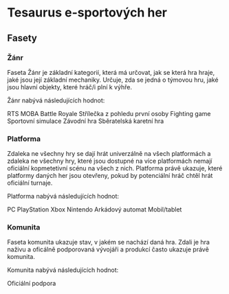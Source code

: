 # Tesaurus e-sportových her

## Fasety 

### Žánr 

Faseta Žánr je základní kategorií, která má určovat, jak se která hra hraje, jaké jsou její základní mechaniky. Určuje, zda se jedná o týmovou hru, jaké jsou hlavní objekty, které hráč/i plní k výhře.


Žánr nabývá následujících hodnot: 

RTS 
MOBA
Battle Royale
Střílečka z pohledu první osoby
Fighting game
Sportovní simulace
Závodní hra
Sběratelská karetní hra

### Platforma

Zdaleka ne všechny hry se dají hrát univerzálně na všech platformách a zdaleka ne všechny hry, které jsou dostupné na více platformách nemají oficiální kopmetetivní scénu na všech z nich. Platforma právě ukazuje, které platformy daných her jsou otevřeny, pokud by potenciální hráč chtěl hrát oficiální turnaje. 

Platforma nabývá následujících hodnot: 

PC
PlayStation
Xbox
Nintendo 
Arkádový automat
Mobil/tablet

### Komunita

Faseta komunita ukazuje stav, v jakém se nachází daná hra. Zdali je hra naživu a oficálně podporovaná vývojáři a produkcí často ukazuje právě komunita. 

Komunita nabývá následujících hodnot:

Oficiální podpora


